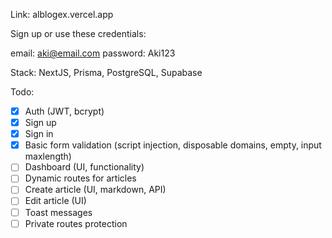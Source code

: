 Link: alblogex.vercel.app

Sign up or use these credentials:

email: aki@email.com
password: Aki123

Stack: NextJS, Prisma, PostgreSQL, Supabase

Todo:

- [x] Auth (JWT, bcrypt)
- [x] Sign up
- [x] Sign in
- [x] Basic form validation (script injection, disposable domains, empty, input maxlength)
- [ ] Dashboard (UI, functionality)
- [ ] Dynamic routes for articles
- [ ] Create article (UI, markdown, API)
- [ ] Edit article (UI)
- [ ] Toast messages
- [ ] Private routes protection
